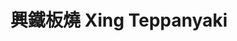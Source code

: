 ---
title: "興鐵板燒 Xing Teppanyaki"
description: "興鐵板燒 Xing Teppanyaki"
layout: shop
keywords:
  - 美食競賽
  - 台灣美食
  - 美食精選
datePublished: "2025-06-30"
dateModified: "2025-07-06"
city: "台北市"
district: "中正區"
address: "台北市中正區仁愛路二段7號"
phone: "0223970568"
geo: "25.038483070157287, 121.52581882558768"
google_map: "https://maps.app.goo.gl/XAD2wKJgH2CiNBnb7"
footinder: "https://footinder.com.tw/%E5%8F%B0%E5%8C%97%E5%B8%82%E4%B8%AD%E6%AD%A3%E5%8D%80/31091/"
official: "https://www.instagram.com/xing_teppanyaki/"
award:
  - name: "500盤"
    year: "2024"
    entries:
      - dishes:
          - "黃金雞排"

---